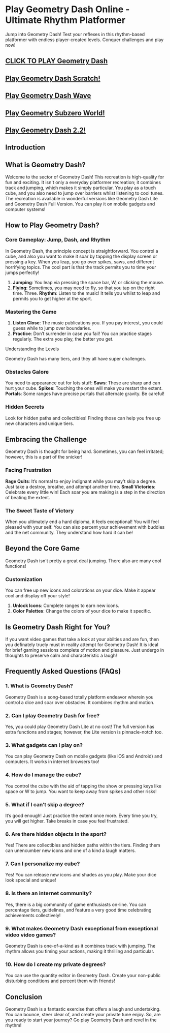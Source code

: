 # Play Geometry Dash Online - Ultimate Rhythm Platformer

Jump into Geometry Dash! Test your reflexes in this rhythm-based platformer with endless player-created levels. Conquer challenges and play now!

## [CLICK TO PLAY Geometry Dash](https://geometrydashgame.online/)

## [Play Geometry Dash Scratch!](https://geometrydashgame.online/geometry/geometry-dash-scratch)

## [Play Geometry Dash Wave](https://geometrydashgame.online/geometry/geometry-dash-wave)

## [Play Geometry Subzero World!](https://geometrydashgame.online/geometry/geometry-subzero-world)

## [Play Geometry Dash 2.2!](https://geometrydashgame.online/geometry/geometry-dash22)


## Introduction

## What is Geometry Dash?

Welcome to the sector of Geometry Dash! This recreation is high-quality for fun and exciting. It isn't only a everyday platformer recreation; it combines track and jumping, which makes it simply particular. You play as a touch cube, and you also need to jump over barriers whilst listening to cool tunes. The recreation is available in wonderful versions like Geometry Dash Lite and Geometry Dash Full Version. You can play it on mobile gadgets and computer systems!

## How to Play Geometry Dash?

### Core Gameplay: Jump, Dash, and Rhythm

In Geometry Dash, the principle concept is straightforward. You control a cube, and also you want to make it soar by tapping the display screen or pressing a key. When you leap, you go over spikes, saws, and different horrifying topics. The cool part is that the track permits you to time your jumps perfectly!

1. **Jumping**: You leap via pressing the space bar, W, or clicking the mouse.
2. **Flying**: Sometimes, you may need to fly, so that you tap on the right time.
Three. **Rhythm**: Listen to the music! It tells you whilst to leap and permits you to get higher at the sport.

### Mastering the Game

1. **Listen Close**: The music publications you. If you pay interest, you could guess while to jump over boundaries.
2. **Practice**: Don’t surrender in case you fail! You can practice stages regularly. The extra you play, the better you get.

Understanding the Levels

Geometry Dash has many tiers, and they all have super challenges.

### Obstacles Galore

You need to appearance out for lots stuff:
**Saws**: These are sharp and can hurt your cube.
**Spikes**: Touching the ones will make you restart the extent.
**Portals**: Some ranges have precise portals that alternate gravity. Be careful!

### Hidden Secrets

Look for hidden paths and collectibles! Finding those can help you free up new characters and unique tiers.

## Embracing the Challenge

Geometry Dash is thought for being hard. Sometimes, you can feel irritated; however, this is a part of the snicker!

### Facing Frustration

**Rage Quits**: It’s normal to enjoy indignant while you may’t skip a degree. Just take a destroy, breathe, and attempt another time.
**Small Victories**: Celebrate every little win! Each soar you are making is a step in the direction of beating the extent.

### The Sweet Taste of Victory

When you ultimately end a hard diploma, it feels exceptional! You will feel pleased with your self. You can also percent your achievement with buddies and the net community. They understand how hard it can be!

## Beyond the Core Game

Geometry Dash isn't pretty a great deal jumping. There also are many cool functions!

### Customization

You can free up new icons and colorations on your dice. Make it appear cool and display off your style!

1. **Unlock Icons**: Complete ranges to earn new icons.
2. **Color Palettes**: Change the colors of your dice to make it specific.

## Is Geometry Dash Right for You?

If you want video games that take a look at your abilties and are fun, then you definately truely must in reality attempt for Geometry Dash! It is ideal for brief gaming sessions complete of motion and pleasure. Just undergo in thoughts to preserve calm and characteristic a laugh!

## Frequently Asked Questions (FAQs)

### 1. **What is Geometry Dash?**

Geometry Dash is a song-based totally platform endeavor wherein you control a dice and soar over obstacles. It combines rhythm and motion.

### 2. **Can I play Geometry Dash for free?**

Yes, you could play Geometry Dash Lite at no cost! The full version has extra functions and stages; however, the Lite version is pinnacle-notch too.

### 3. **What gadgets can I play on?**

You can play Geometry Dash on mobile gadgets (like iOS and Android) and computers. It works in internet browsers too!

### 4. **How do I manage the cube?**

You control the cube with the aid of tapping the show or pressing keys like space or W to jump. You want to keep away from spikes and other risks!

### 5. **What if I can’t skip a degree?**

It’s good enough! Just practice the extent once more. Every time you try, you will get higher. Take breaks in case you feel frustrated.

### 6. Are there hidden objects in the sport?

Yes! There are collectibles and hidden paths within the tiers. Finding them can unencumber new icons and one of a kind a laugh matters.

### 7. **Can I personalize my cube?**

Yes! You can release new icons and shades as you play. Make your dice look special and unique!

### 8. **Is there an internet community?**

Yes, there is a big community of game enthusiasts on-line. You can percentage tiers, guidelines, and feature a very good time celebrating achievements collectively!

### 9. **What makes Geometry Dash exceptional from exceptional video video games?**

Geometry Dash is one-of-a-kind as it combines track with jumping. The rhythm allows you timing your actions, making it thrilling and particular.

### 10. **How do I create my private degrees?**

You can use the quantity editor in Geometry Dash. Create your non-public disturbing conditions and percent them with friends!

## Conclusion

Geometry Dash is a fantastic exercise that offers a laugh and undertaking. You can bounce, steer clear of, and create your private tune enjoy. So, are you ready to start your journey? Go play Geometry Dash and revel in the rhythm!
